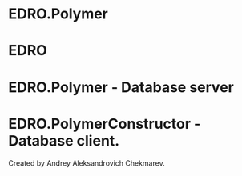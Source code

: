 # EDRO.Polymer
# EDRO
# EDRO.Polymer - Database server
# EDRO.PolymerConstructor - Database client.

Created by Andrey Aleksandrovich Chekmarev.


